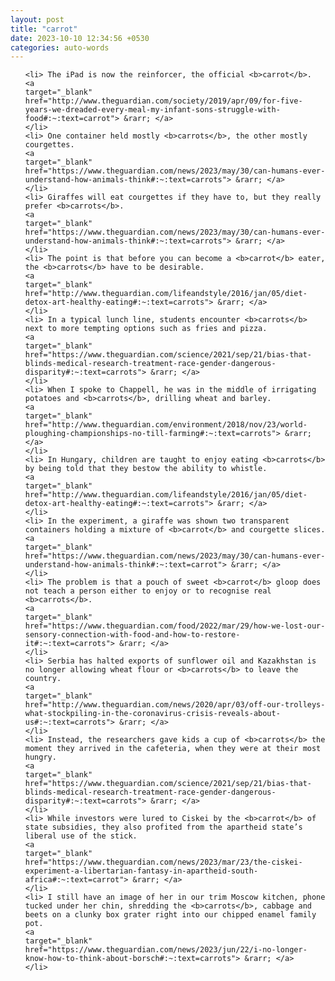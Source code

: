 ```yaml
---
layout: post
title: "carrot"
date: 2023-10-10 12:34:56 +0530
categories: auto-words
---
```

<ol>

    <li> The iPad is now the reinforcer, the official <b>carrot</b>.
    <a 
    target="_blank" 
    href="http://www.theguardian.com/society/2019/apr/09/for-five-years-we-dreaded-every-meal-my-infant-sons-struggle-with-food#:~:text=carrot"> &rarr; </a>
    </li>
    <li> One container held mostly <b>carrots</b>, the other mostly courgettes.
    <a 
    target="_blank" 
    href="https://www.theguardian.com/news/2023/may/30/can-humans-ever-understand-how-animals-think#:~:text=carrots"> &rarr; </a>
    </li>
    <li> Giraffes will eat courgettes if they have to, but they really prefer <b>carrots</b>.
    <a 
    target="_blank" 
    href="https://www.theguardian.com/news/2023/may/30/can-humans-ever-understand-how-animals-think#:~:text=carrots"> &rarr; </a>
    </li>
    <li> The point is that before you can become a <b>carrot</b> eater, the <b>carrots</b> have to be desirable.
    <a 
    target="_blank" 
    href="http://www.theguardian.com/lifeandstyle/2016/jan/05/diet-detox-art-healthy-eating#:~:text=carrots"> &rarr; </a>
    </li>
    <li> In a typical lunch line, students encounter <b>carrots</b> next to more tempting options such as fries and pizza.
    <a 
    target="_blank" 
    href="https://www.theguardian.com/science/2021/sep/21/bias-that-blinds-medical-research-treatment-race-gender-dangerous-disparity#:~:text=carrots"> &rarr; </a>
    </li>
    <li> When I spoke to Chappell, he was in the middle of irrigating potatoes and <b>carrots</b>, drilling wheat and barley.
    <a 
    target="_blank" 
    href="http://www.theguardian.com/environment/2018/nov/23/world-ploughing-championships-no-till-farming#:~:text=carrots"> &rarr; </a>
    </li>
    <li> In Hungary, children are taught to enjoy eating <b>carrots</b> by being told that they bestow the ability to whistle.
    <a 
    target="_blank" 
    href="http://www.theguardian.com/lifeandstyle/2016/jan/05/diet-detox-art-healthy-eating#:~:text=carrots"> &rarr; </a>
    </li>
    <li> In the experiment, a giraffe was shown two transparent containers holding a mixture of <b>carrot</b> and courgette slices.
    <a 
    target="_blank" 
    href="https://www.theguardian.com/news/2023/may/30/can-humans-ever-understand-how-animals-think#:~:text=carrot"> &rarr; </a>
    </li>
    <li> The problem is that a pouch of sweet <b>carrot</b> gloop does not teach a person either to enjoy or to recognise real <b>carrots</b>.
    <a 
    target="_blank" 
    href="https://www.theguardian.com/food/2022/mar/29/how-we-lost-our-sensory-connection-with-food-and-how-to-restore-it#:~:text=carrots"> &rarr; </a>
    </li>
    <li> Serbia has halted exports of sunflower oil and Kazakhstan is no longer allowing wheat flour or <b>carrots</b> to leave the country.
    <a 
    target="_blank" 
    href="http://www.theguardian.com/news/2020/apr/03/off-our-trolleys-what-stockpiling-in-the-coronavirus-crisis-reveals-about-us#:~:text=carrots"> &rarr; </a>
    </li>
    <li> Instead, the researchers gave kids a cup of <b>carrots</b> the moment they arrived in the cafeteria, when they were at their most hungry.
    <a 
    target="_blank" 
    href="https://www.theguardian.com/science/2021/sep/21/bias-that-blinds-medical-research-treatment-race-gender-dangerous-disparity#:~:text=carrots"> &rarr; </a>
    </li>
    <li> While investors were lured to Ciskei by the <b>carrot</b> of state subsidies, they also profited from the apartheid state’s liberal use of the stick.
    <a 
    target="_blank" 
    href="https://www.theguardian.com/news/2023/mar/23/the-ciskei-experiment-a-libertarian-fantasy-in-apartheid-south-africa#:~:text=carrot"> &rarr; </a>
    </li>
    <li> I still have an image of her in our trim Moscow kitchen, phone tucked under her chin, shredding the <b>carrots</b>, cabbage and beets on a clunky box grater right into our chipped enamel family pot.
    <a 
    target="_blank" 
    href="https://www.theguardian.com/news/2023/jun/22/i-no-longer-know-how-to-think-about-borsch#:~:text=carrots"> &rarr; </a>
    </li>